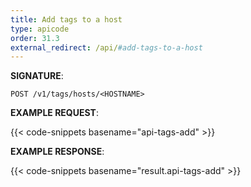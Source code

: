 ```yaml
---
title: Add tags to a host
type: apicode
order: 31.3
external_redirect: /api/#add-tags-to-a-host
---
```


**SIGNATURE**:

`POST /v1/tags/hosts/<HOSTNAME>`

**EXAMPLE REQUEST**:

{{< code-snippets basename="api-tags-add" >}}

**EXAMPLE RESPONSE**:

{{< code-snippets basename="result.api-tags-add" >}}

